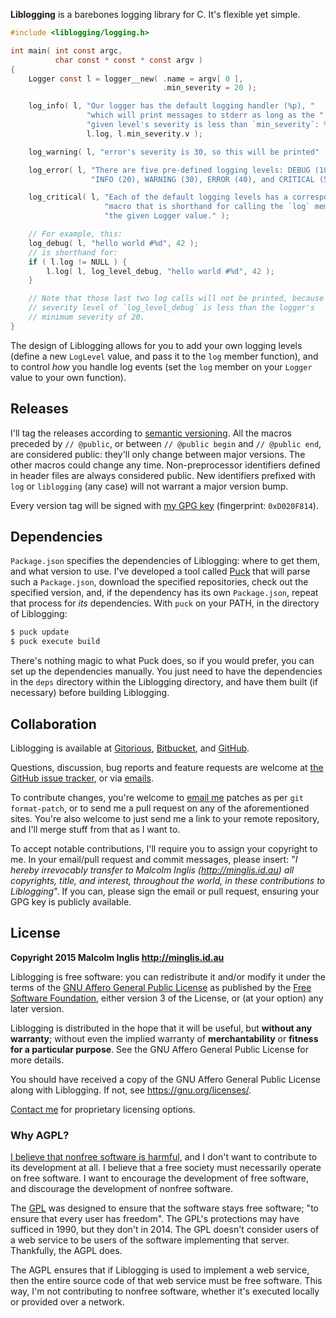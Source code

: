 **Liblogging** is a barebones logging library for C. It's flexible yet simple.

``` c
#include <liblogging/logging.h>

int main( int const argc,
          char const * const * const argv )
{
    Logger const l = logger__new( .name = argv[ 0 ],
                                  .min_severity = 20 );

    log_info( l, "Our logger has the default logging handler (%p), "
                 "which will print messages to stderr as long as the "
                 "given level's severity is less than `min_severity`: %u",
                 l.log, l.min_severity.v );

    log_warning( l, "error's severity is 30, so this will be printed" );

    log_error( l, "There are five pre-defined logging levels: DEBUG (10),"
                  "INFO (20), WARNING (30), ERROR (40), and CRITICAL (50)." );

    log_critical( l, "Each of the default logging levels has a corresponding "
                     "macro that is shorthand for calling the `log` member of "
                     "the given Logger value." );

    // For example, this:
    log_debug( l, "hello world #%d", 42 );
    // is shorthand for:
    if ( l.log != NULL ) {
        l.log( l, log_level_debug, "hello world #%d", 42 );
    }

    // Note that those last two log calls will not be printed, because the
    // severity level of `log_level_debug` is less than the logger's
    // minimum severity of 20.
}
```

The design of Liblogging allows for you to add your own logging levels (define a new `LogLevel` value, and pass it to the `log` member function), and to control *how* you handle log events (set the `log` member on your `Logger` value to your own function).


## Releases

I'll tag the releases according to [semantic versioning](http://semver.org/spec/v2.0.0.html). All the macros preceded by `// @public`, or between `// @public begin` and `// @public end`, are considered public: they'll only change between major versions. The other macros could change any time. Non-preprocessor identifiers defined in header files are always considered public. New identifiers prefixed with `log` or `liblogging` (any case) will not warrant a major version bump.

Every version tag will be signed with [my GPG key](http://pool.sks-keyservers.net/pks/lookup?op=vindex&search=0xD020F814) (fingerprint: `0xD020F814`).


## Dependencies

`Package.json` specifies the dependencies of Liblogging: where to get them, and what version to use. I've developed a tool called [Puck](https://gitorious.org/mcinglis/puck) that will parse such a `Package.json`, download the specified repositories, check out the specified version, and, if the dependency has its own `Package.json`, repeat that process for *its* dependencies. With `puck` on your PATH, in the directory of Liblogging:

``` sh
$ puck update
$ puck execute build
```

There's nothing magic to what Puck does, so if you would prefer, you can set up the dependencies manually. You just need to have the dependencies in the `deps` directory within the Liblogging directory, and have them built (if necessary) before building Liblogging.


## Collaboration

Liblogging is available at [Gitorious](https://gitorious.org/mcinglis/liblogging), [Bitbucket](https://bitbucket.org/mcinglis/liblogging), and [GitHub](https://github.com/mcinglis/liblogging).

Questions, discussion, bug reports and feature requests are welcome at [the GitHub issue tracker](https://github.com/mcinglis/liblogging/issues), or via [emails](mailto:me@minglis.id.au).

To contribute changes, you're welcome to [email me](mailto:me@minglis.id.au) patches as per `git format-patch`, or to send me a pull request on any of the aforementioned sites. You're also welcome to just send me a link to your remote repository, and I'll merge stuff from that as I want to.

To accept notable contributions, I'll require you to assign your copyright to me. In your email/pull request and commit messages, please insert: "*I hereby irrevocably transfer to Malcolm Inglis (http://minglis.id.au) all copyrights, title, and interest, throughout the world, in these contributions to Liblogging*". If you can, please sign the email or pull request, ensuring your GPG key is publicly available.


## License

**Copyright 2015 Malcolm Inglis <http://minglis.id.au>**

Liblogging is free software: you can redistribute it and/or modify it under the terms of the [GNU Affero General Public License](https://gnu.org/licenses/agpl.html) as published by the [Free Software Foundation](https://fsf.org), either version 3 of the License, or (at your option) any later version.

Liblogging is distributed in the hope that it will be useful, but **without any warranty**; without even the implied warranty of **merchantability** or **fitness for a particular purpose**. See the GNU Affero General Public License for more details.

You should have received a copy of the GNU Affero General Public License along with Liblogging. If not, see <https://gnu.org/licenses/>.

[Contact me](mailto:me@minglis.id.au) for proprietary licensing options.

### Why AGPL?

[I believe that nonfree software is harmful](http://minglis.id.au/blog/2014/04/09/free-software-free-society.html), and I don't want to contribute to its development at all. I believe that a free society must necessarily operate on free software. I want to encourage the development of free software, and discourage the development of nonfree software.

The [GPL](https://gnu.org/licenses/gpl.html) was designed to ensure that the software stays free software; "to ensure that every user has freedom". The GPL's protections may have sufficed in 1990, but they don't in 2014. The GPL doesn't consider users of a web service to be users of the software implementing that server. Thankfully, the AGPL does.

The AGPL ensures that if Liblogging is used to implement a web service, then the entire source code of that web service must be free software. This way, I'm not contributing to nonfree software, whether it's executed locally or provided over a network.

